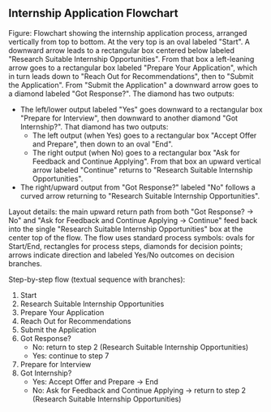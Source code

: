 ## Internship Application Flowchart

Figure: Flowchart showing the internship application process, arranged vertically from top to bottom. At the very top is an oval labeled "Start". A downward arrow leads to a rectangular box centered below labeled "Research Suitable Internship Opportunities". From that box a left-leaning arrow goes to a rectangular box labeled "Prepare Your Application", which in turn leads down to "Reach Out for Recommendations", then to "Submit the Application". From "Submit the Application" a downward arrow goes to a diamond labeled "Got Response?". The diamond has two outputs:
- The left/lower output labeled "Yes" goes downward to a rectangular box "Prepare for Interview", then downward to another diamond "Got Internship?". That diamond has two outputs:
  - The left output (when Yes) goes to a rectangular box "Accept Offer and Prepare", then down to an oval "End".
  - The right output (when No) goes to a rectangular box "Ask for Feedback and Continue Applying". From that box an upward vertical arrow labeled "Continue" returns to "Research Suitable Internship Opportunities".
- The right/upward output from "Got Response?" labeled "No" follows a curved arrow returning to "Research Suitable Internship Opportunities".

Layout details: the main upward return path from both "Got Response? -> No" and "Ask for Feedback and Continue Applying -> Continue" feed back into the single "Research Suitable Internship Opportunities" box at the center top of the flow. The flow uses standard process symbols: ovals for Start/End, rectangles for process steps, diamonds for decision points; arrows indicate direction and labeled Yes/No outcomes on decision branches.

Step-by-step flow (textual sequence with branches):
1. Start
2. Research Suitable Internship Opportunities
3. Prepare Your Application
4. Reach Out for Recommendations
5. Submit the Application
6. Got Response?
   - No: return to step 2 (Research Suitable Internship Opportunities)
   - Yes: continue to step 7
7. Prepare for Interview
8. Got Internship?
   - Yes: Accept Offer and Prepare -> End
   - No: Ask for Feedback and Continue Applying -> return to step 2 (Research Suitable Internship Opportunities)
